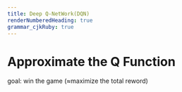 ```yaml
---
title: Deep Q-NetWork(DQN)
renderNumberedHeading: true
grammar_cjkRuby: true
---
```


# Approximate the Q Function
goal: win the game ($\approx$maximize the total reword)